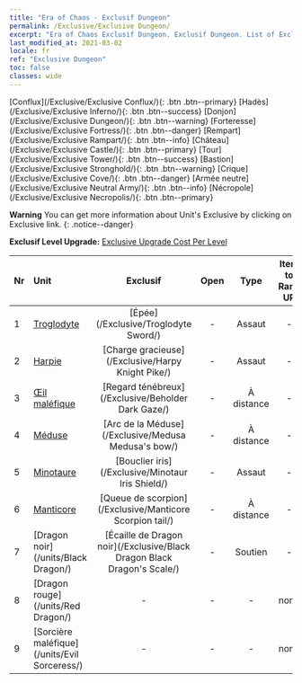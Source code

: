 ```yaml
---
title: "Era of Chaos - Exclusif Dungeon"
permalink: /Exclusive/Exclusive Dungeon/
excerpt: "Era of Chaos Exclusif Dungeon. Exclusif Dungeon. List of Exclusif Dungeon in Era of Chaos"
last_modified_at: 2021-03-02
locale: fr
ref: "Exclusive Dungeon"
toc: false
classes: wide
---
```

 [Conflux](/Exclusive/Exclusive Conflux/){: .btn .btn--primary} [Hadès](/Exclusive/Exclusive Inferno/){: .btn .btn--success} [Donjon](/Exclusive/Exclusive Dungeon/){: .btn .btn--warning} [Forteresse](/Exclusive/Exclusive Fortress/){: .btn .btn--danger} [Rempart](/Exclusive/Exclusive Rampart/){: .btn .btn--info} [Château](/Exclusive/Exclusive Castle/){: .btn .btn--primary} [Tour](/Exclusive/Exclusive Tower/){: .btn .btn--success} [Bastion](/Exclusive/Exclusive Stronghold/){: .btn .btn--warning} [Crique](/Exclusive/Exclusive Cove/){: .btn .btn--danger} [Armée neutre](/Exclusive/Exclusive Neutral Army/){: .btn .btn--info} [Nécropole](/Exclusive/Exclusive Necropolis/){: .btn .btn--primary} 

**Warning** You can get more information about Unit's Exclusive by clicking on Exclusive link. 
{: .notice--danger}

 **Exclusif Level Upgrade:** [Exclusive Upgrade Cost Per Level](/Exclusive/ExclusiveUpgradeCostPerLevel/)

  | Nr |         Unit        | Exclusif | Open  |    Type   |  Item to Rank UP      |  Skin   |
  |:---|:--------------------|:-------------:|:-----:|:---------:|:---------------------:|:-------:|
  | 1  | [Troglodyte](/units/Troglodyte/) | [Épée](/Exclusive/Troglodyte Sword/) | - | Assaut | - | - |
  | 2  | [Harpie](/units/Harpy/) | [Charge gracieuse](/Exclusive/Harpy Knight Pike/) | - | Assaut | - | - |
  | 3  | [Œil maléfique](/units/Beholder/) | [Regard ténébreux](/Exclusive/Beholder Dark Gaze/) | - | À distance | - | - |
  | 4  | [Méduse](/units/Medusa/) | [Arc de la Méduse](/Exclusive/Medusa Medusa's bow/) | - | À distance | - | - |
  | 5  | [Minotaure](/units/Minotaur/) | [Bouclier iris](/Exclusive/Minotaur Iris Shield/) | - | Assaut | - | - |
  | 6  | [Manticore](/units/Manticore/) | [Queue de scorpion](/Exclusive/Manticore Scorpion tail/) | - | À distance | - | - |
  | 7  | [Dragon noir](/units/Black Dragon/) | [Écaille de Dragon noir](/Exclusive/Black Dragon Black Dragon's Scale/) | - | Soutien | - | - |
  | 8  | [Dragon rouge](/units/Red Dragon/) | - | - | - | none | none |
  | 9  | [Sorcière maléfique](/units/Evil Sorceress/) | - | - | - | none | none |
